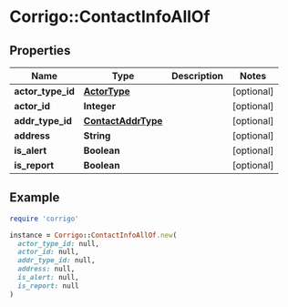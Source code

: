 # Corrigo::ContactInfoAllOf

## Properties

| Name | Type | Description | Notes |
| ---- | ---- | ----------- | ----- |
| **actor_type_id** | [**ActorType**](ActorType.md) |  | [optional] |
| **actor_id** | **Integer** |  | [optional] |
| **addr_type_id** | [**ContactAddrType**](ContactAddrType.md) |  | [optional] |
| **address** | **String** |  | [optional] |
| **is_alert** | **Boolean** |  | [optional] |
| **is_report** | **Boolean** |  | [optional] |

## Example

```ruby
require 'corrigo'

instance = Corrigo::ContactInfoAllOf.new(
  actor_type_id: null,
  actor_id: null,
  addr_type_id: null,
  address: null,
  is_alert: null,
  is_report: null
)
```

